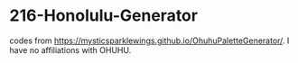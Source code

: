 # 216-Honolulu-Generator
codes from https://mysticsparklewings.github.io/OhuhuPaletteGenerator/. I have no affiliations with OHUHU. 

